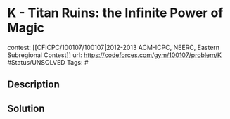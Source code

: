 # K - Titan Ruins: the Infinite Power of Magic

contest: [[CFICPC/100107/100107|2012-2013 ACM-ICPC, NEERC, Eastern Subregional Contest]]
url: https://codeforces.com/gym/100107/problem/K
#Status/UNSOLVED
Tags: #

## Description

## Solution

